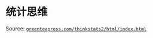 # 统计思维

Source: [`greenteapress.com/thinkstats2/html/index.html`](https://greenteapress.com/thinkstats2/html/index.html)
